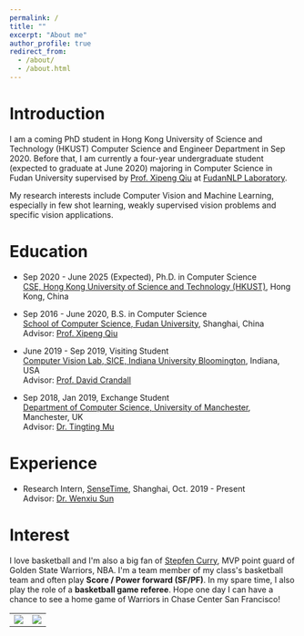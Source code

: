 ```yaml
---
permalink: /
title: ""
excerpt: "About me"
author_profile: true
redirect_from: 
  - /about/
  - /about.html
---
```


# Introduction

I am a coming PhD student in Hong Kong University of Science and Technology (HKUST) Computer Science and Engineer Department in Sep 2020. Before that, I am currently a four-year undergraduate student (expected to graduate at June 2020) majoring in Computer Science in Fudan University supervised by [Prof. Xipeng Qiu](<http://homepage.fudan.edu.cn/xpqiu/>) at [FudanNLP Laboratory](<https://github.com/FudanNLP>). 

My research interests include Computer Vision and Machine Learning, especially in few shot learning, weakly supervised vision problems and specific vision applications.



# Education

- Sep 2020 - June 2025 (Expected), Ph.D. in Computer Science
  <br /> [CSE, Hong Kong University of Science and Technology (HKUST)](https://www.cse.ust.hk/), Hong Kong, China

- Sep 2016 - June 2020, B.S. in Computer Science
  <br /> [School of Computer Science, Fudan University](http://www.cs.fudan.edu.cn/), Shanghai, China
  <br /> Advisor: [Prof. Xipeng Qiu](http://homepage.fudan.edu.cn/xpqiu/)

- June 2019 - Sep 2019, Visiting Student
  <br /> [Computer Vision Lab, SICE, Indiana University Bloomington](http://vision.soic.indiana.edu/), Indiana, USA
  <br /> Advisor: [Prof. David Crandall](https://www.cs.indiana.edu/~djcran/)

- Sep 2018, Jan 2019, Exchange Student
  <br /> [Department of Computer Science, University of Manchester](https://www.cs.manchester.ac.uk/), Manchester, UK
  <br /> Advisor: [Dr. Tingting Mu](https://personalpages.manchester.ac.uk/staff/tingting.mu/Site/About_Me.html)



# Experience

- Research Intern, [SenseTime](https://www.sensetime.com/), Shanghai, Oct. 2019 - Present
  <br />Advisor: [Dr. Wenxiu Sun](https://www.linkedin.com/in/wenxiu-sun-bb6b292b/?locale=de_DE)



# Interest

I love basketball and I'm also a big fan of [Stepfen Curry](https://zh.wikipedia.org/wiki/%E6%96%AF%E8%92%82%E8%8A%AC%C2%B7%E7%A7%91%E9%87%8C), MVP point guard of Golden State Warriors, NBA. I'm a team member of my class's basketball team and often play **Score / Power forward (SF/PF)**. In my spare time, I also play the role of a **basketball game referee**. Hope one day I can have a chance to see a home game of Warriors in Chase Center San Francisco!

<table>
<tr>
<td>
<a><img src="https://kaichen1998.github.io/images/about/1.jpg"></a>
</td>
<td>
<a><img src="https://kaichen1998.github.io/images/about/2.jpg"></a>
</td>
</tr>
</table>
